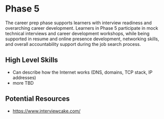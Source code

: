 # Phase 5

The career prep phase supports learners with interview readiness and overarching career development. Learners in Phase 5 participate in mock technical interviews and career development workshops, while being supported in resume and online presence development, networking skills, and overall accountability support during the job search process.

## High Level Skills

- Can describe how the Internet works (DNS, domains, TCP stack, IP addresses)
- more TBD


## Potential Resources

- https://www.interviewcake.com/
